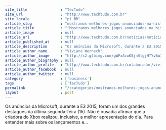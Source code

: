 ```yaml
---
site_title               : "TecTudo"
site_url                 : "http://www.techtudo.com.br"
site_locale              : "pt_BR"
article_slug             : "mostramos-melhores-jogos-anunciados-na-historia-diz-executivo-do-xbox"
article_title            : "'Mostramos melhores jogos anunciados na história', diz executivo do Xbox"
article_image            : null
article_url              : "http://www.techtudo.com.br/noticias/noticia/2015/06/microsoft-fala-sobre-lancamentos-retrocompatibilidade-e-mais-e32015.html"
article_published_at     : null
article_description      : "Os anúncios da Microsoft, durante a E3 2015, foram um dos grandes destaques da última segunda-feira (15). Não é ousadia afirmar que a criadora do Xbox realizou, inclusive, a melhor apresentação do dia. Para entender mais sobre os lançamentos e..."
article_author_name      : "Viviane Werneck"
article_author_image     : "http://s2.glbimg.com/gWPxAcwKSjn5tgjHTYv6uIIvdQQ=/30x30/s2.glbimg.com/bKEA2FsRdcRI1c-xd-vKstqrMUQ=/74x0:960x885/140x140/s.glbimg.com/po/tt2/f/original/2015/09/27/vivianewerneck.jpg"
article_author_biography : null
article_author_profile   : "http://www.techtudo.com.br/colaborador/viviane-werneck.html"
article_author_facebook  : null
article_author_twitter   : null
category                 : ['business']
tags                     : ['TecTudo']
permalink                : "/:categories/mostramos-melhores-jogos-anunciados-na-historia-diz-executivo-do-xbox/"
layout                   : post
---
```


Os anúncios da Microsoft, durante a E3 2015, foram um dos grandes destaques da última segunda-feira (15). Não é ousadia afirmar que a criadora do Xbox realizou, inclusive, a melhor apresentação do dia. Para entender mais sobre os lançamentos e...
